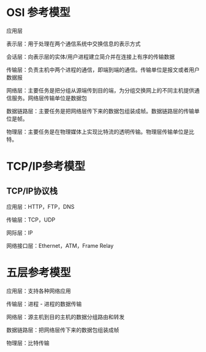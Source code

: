 # OSI 参考模型

应用层

表示层：用于处理在两个通信系统中交换信息的表示方式

会话层：向表示层的实体/用户进程建立简介并在连接上有序的传输数据

传输层：负责主机中两个进程的通信，即端到端的通信。传输单位是报文或者用户数据报

网络层：主要任务是把分组从源端传到目的端，为分组交换网上的不同主机提供通信服务。网络层传输单位是数据包

数据链路层：主要任务是把网络层传下来的数据包组装成帧。数据链路层的传输单位是帧。

物理层：主要任务是在物理媒体上实现比特流的透明传输。物理层传输单位是比特。

# TCP/IP参考模型

## TCP/IP协议栈

应用层：HTTP，FTP，DNS

传输层：TCP，UDP

网际层：IP

网络接口层：Ethernet，ATM，Frame Relay

# 五层参考模型

应用层：支持各种网络应用

传输层：进程 - 进程的数据传输

网络层：源主机到目的主机的数据分组路由和转发

数据链路层：把网络层传下来的数据包组装成帧

物理层：比特传输